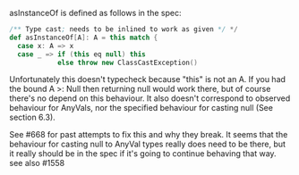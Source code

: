 asInstanceOf is defined as follows in the spec:

```scala
/** Type cast; needs to be inlined to work as given */ */
def asInstanceOf[A]: A = this match {
  case x: A => x
  case _ => if (this eq null) this
            else throw new ClassCastException()

```

Unfortunately this doesn't typecheck because "this" is not an A. If you had the bound A >: Null then returning null would work there, but of course there's no depend on this behaviour. It also doesn't correspond to observed behaviour for AnyVals, nor the specified behaviour for casting null (See section 6.3).

See #668 for past attempts to fix this and why they break. It seems that the behaviour for casting null to AnyVal types really does need to be there, but it really should be in the spec if it's going to continue behaving that way. 
see also #1558

